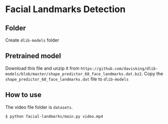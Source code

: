# Facial Landmarks Detection

## Folder

Create `dlib-models` folder

## Pretrained model

Download this file and unzip it from `https://github.com/davisking/dlib-models/blob/master/shape_predictor_68_face_landmarks.dat.bz2`. Copy the `shape_predictor_68_face_landmarks.dat` file to `dlib-models`

## How to use

The video file folder is `datasets`.
```
$ python facial-landmarks/main.py video.mp4
```






